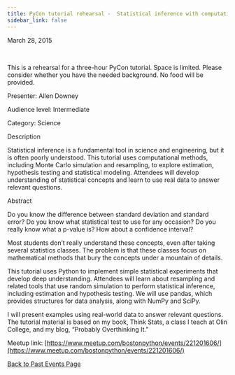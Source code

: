 ```yaml
---
title: PyCon tutorial rehearsal -  Statistical inference with computational methods
sidebar_link: false
---
```


March 28, 2015


   

This is a rehearsal for a three-hour PyCon tutorial. Space is limited. Please consider whether you have the needed background. No food will be provided.

Presenter: Allen Downey

Audience level: Intermediate

Category: Science

Description

Statistical inference is a fundamental tool in science and engineering, but it is often poorly understood. This tutorial uses computational methods, including Monte Carlo simulation and resampling, to explore estimation, hypothesis testing and statistical modeling. Attendees will develop understanding of statistical concepts and learn to use real data to answer relevant questions.

Abstract

Do you know the difference between standard deviation and standard error? Do you know what statistical test to use for any occasion? Do you really know what a p-value is? How about a confidence interval?

Most students don’t really understand these concepts, even after taking several statistics classes. The problem is that these classes focus on mathematical methods that bury the concepts under a mountain of details.

This tutorial uses Python to implement simple statistical experiments that develop deep understanding. Attendees will learn about resampling and related tools that use random simulation to perform statistical inference, including estimation and hypothesis testing. We will use pandas, which provides structures for data analysis, along with NumPy and SciPy.

I will present examples using real-world data to answer relevant questions. The tutorial material is based on my book, Think Stats, a class I teach at Olin College, and my blog, “Probably Overthinking It.”


Meetup link: [https://www.meetup.com/bostonpython/events/221201606/](https://www.meetup.com/bostonpython/events/221201606/)

[Back to Past Events Page](index.md)